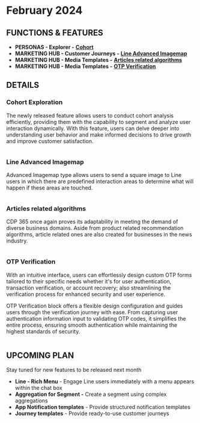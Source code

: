 # February 2024

## FUNCTIONS & FEATURES

* **PERSONAS - Explorer -** [**Cohort**](february-2024.md#cohort-exploration)
* **MARKETING HUB - Customer Journeys -** [**Line Advanced Imagemap**](february-2024.md#line-advanced-imagemap)
* **MARKETING HUB - Media Templates -** [**Articles related algorithms**](february-2024.md#articles-related-algorithms)
* **MARKETING HUB - Media Templates -** [**OTP Verification**](february-2024.md#otp-verification)

## DETAILS

### Cohort Exploration

The newly released feature allows users to conduct cohort analysis efficiently, providing them with the capability to segment and analyze user interaction dynamically. With this feature, users can delve deeper into understanding user behavior and make informed decisions to drive growth and improve customer satisfaction.

<figure><img src="https://lh7-us.googleusercontent.com/kY7qStjj2Fb3wej_gR8ZIrk430nrI4JP-OLlKLI4gGXVPxqkpVt_cVunX6Z0aDYahImVKwpgloCBgBk0lE_seTXHq3sHibEc_QsHd4psWdzLZwoC-BwfyiqlA06xw8SFsbh5gtH1TkkJ5FrrjWdfsqk" alt=""><figcaption></figcaption></figure>

### **Line Advanced Imagemap**

Advanced Imagemap type allows users to send a square image to Line users in which there are predefined interaction areas to determine what will happen if these areas are touched.

<figure><img src="https://lh7-us.googleusercontent.com/czufQrwS-MQ0xQnmtf2PIRkXyR7HwhXxq6rFoIi6T1rk1dIjJNqtDW8NPHUNxNaUiK3iFFpkSdkaPTt3CCWpxZ1FQ6rtrxR3Dr-ftsW3hm_Q3JP9GFl55nBLpP653sIxe423aePX8jlKiKZFhIGwbf0" alt=""><figcaption></figcaption></figure>

### Articles related algorithms

CDP 365 once again proves its adaptability in meeting the demand of diverse business domains. Aside from product related recommendation algorithms, article related ones are also created for businesses in the news industry.

<figure><img src="https://lh7-us.googleusercontent.com/-RXiWrL4nzVdmqzcNLUZ8teaVOwYBLigiLsLx_VpnBkYjIFRJQ36jdFcwtThO1CYf8fvG2o_Bx5NjAMyUNFBv8bw6gBYlhwi5GNFVAaecKMfNj_IwQvoV6qYVfjtzNEsMeKTS9G9ShO0pqDEcT412iM" alt=""><figcaption></figcaption></figure>

### **OTP Verification**

With an intuitive interface, users can effortlessly design custom OTP forms tailored to their specific needs whether it's for user authentication, transaction verification, or account recovery; also streamlining the verification process for enhanced security and user experience.

OTP Verification block offers a flexible design configuration and guides users through the verification journey with ease. From capturing user authentication information input to validating OTP codes, it simplifies the entire process, ensuring smooth authentication while maintaining the highest standards of security.

<figure><img src="https://lh7-us.googleusercontent.com/VkLUUXUdPx_foeVF8EJYizQMMHFRBM2_HovVuEMml7PKcMhQumYpmPeWJ09tBlChsFPALjuB4e04DuOxNoXMCG8ZU1u9xIIo5eGqs_GFHMAJiDlbMf0WfsHN_mFV3P0V2IkQXxkG1U0sLhmhecaQFLY" alt=""><figcaption></figcaption></figure>

## UPCOMING PLAN

Stay tuned for new features to be released next month

* **Line - Rich Menu** - Engage Line users immediately with a menu appears within the chat box&#x20;
* **Aggregation for Segment -** Create a segment using complex aggregations
* **App Notification templates** - Provide structured notification templates&#x20;
* **Journey templates** - Provide ready-to-use customer journeys
